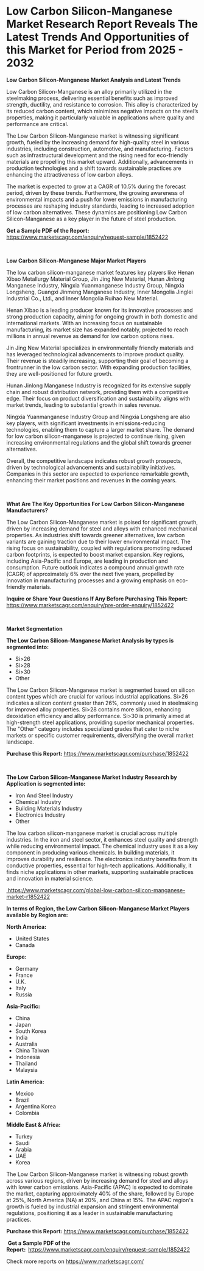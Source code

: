 <p><h1>Low Carbon Silicon-Manganese Market Research Report Reveals The Latest Trends And Opportunities of this Market for Period from 2025 - 2032</h1></p><p><strong>Low Carbon Silicon-Manganese Market Analysis and Latest Trends</strong></p>
<p><p>Low Carbon Silicon-Manganese is an alloy primarily utilized in the steelmaking process, delivering essential benefits such as improved strength, ductility, and resistance to corrosion. This alloy is characterized by its reduced carbon content, which minimizes negative impacts on the steel’s properties, making it particularly valuable in applications where quality and performance are critical.</p><p>The Low Carbon Silicon-Manganese market is witnessing significant growth, fueled by the increasing demand for high-quality steel in various industries, including construction, automotive, and manufacturing. Factors such as infrastructural development and the rising need for eco-friendly materials are propelling this market upward. Additionally, advancements in production technologies and a shift towards sustainable practices are enhancing the attractiveness of low carbon alloys.</p><p>The market is expected to grow at a CAGR of 10.5% during the forecast period, driven by these trends. Furthermore, the growing awareness of environmental impacts and a push for lower emissions in manufacturing processes are reshaping industry standards, leading to increased adoption of low carbon alternatives. These dynamics are positioning Low Carbon Silicon-Manganese as a key player in the future of steel production.</p></p>
<p><strong>Get a Sample PDF of the Report:&nbsp;</strong> <a href="https://www.marketscagr.com/enquiry/request-sample/1852422?utm_campaign=2796&utm_medium=2&utm_source=Github&utm_content=ia&utm_term=03042025&utm_id=low-carbon-silicon-manganese">https://www.marketscagr.com/enquiry/request-sample/1852422</a></p>
<p>&nbsp;</p>
<p><strong>Low Carbon Silicon-Manganese Major Market Players</strong></p>
<p><p>The low carbon silicon-manganese market features key players like Henan Xibao Metallurgy Material Group, Jin Jing New Material, Hunan Jinlong Manganese Industry, Ningxia Yuanmanganese Industry Group, Ningxia Longsheng, Guangxi Jinmeng Manganese Industry, Inner Mongolia Jinglei Industrial Co., Ltd., and Inner Mongolia Ruihao New Material. </p><p>Henan Xibao is a leading producer known for its innovative processes and strong production capacity, aiming for ongoing growth in both domestic and international markets. With an increasing focus on sustainable manufacturing, its market size has expanded notably, projected to reach millions in annual revenue as demand for low carbon options rises.</p><p>Jin Jing New Material specializes in environmentally friendly materials and has leveraged technological advancements to improve product quality. Their revenue is steadily increasing, supporting their goal of becoming a frontrunner in the low carbon sector. With expanding production facilities, they are well-positioned for future growth.</p><p>Hunan Jinlong Manganese Industry is recognized for its extensive supply chain and robust distribution network, providing them with a competitive edge. Their focus on product diversification and sustainability aligns with market trends, leading to substantial growth in sales revenue.</p><p>Ningxia Yuanmanganese Industry Group and Ningxia Longsheng are also key players, with significant investments in emissions-reducing technologies, enabling them to capture a larger market share. The demand for low carbon silicon-manganese is projected to continue rising, given increasing environmental regulations and the global shift towards greener alternatives.</p><p>Overall, the competitive landscape indicates robust growth prospects, driven by technological advancements and sustainability initiatives. Companies in this sector are expected to experience remarkable growth, enhancing their market positions and revenues in the coming years.</p></p>
<p>&nbsp;</p>
<p><strong>What Are The Key Opportunities For Low Carbon Silicon-Manganese Manufacturers?</strong></p>
<p><p>The Low Carbon Silicon-Manganese market is poised for significant growth, driven by increasing demand for steel and alloys with enhanced mechanical properties. As industries shift towards greener alternatives, low carbon variants are gaining traction due to their lower environmental impact. The rising focus on sustainability, coupled with regulations promoting reduced carbon footprints, is expected to boost market expansion. Key regions, including Asia-Pacific and Europe, are leading in production and consumption. Future outlook indicates a compound annual growth rate (CAGR) of approximately 6% over the next five years, propelled by innovation in manufacturing processes and a growing emphasis on eco-friendly materials.</p></p>
<p><strong>Inquire or Share Your Questions If Any Before Purchasing This Report:</strong> <a href="https://www.marketscagr.com/enquiry/pre-order-enquiry/1852422?utm_campaign=2796&utm_medium=2&utm_source=Github&utm_content=ia&utm_term=03042025&utm_id=low-carbon-silicon-manganese">https://www.marketscagr.com/enquiry/pre-order-enquiry/1852422</a></p>
<p>&nbsp;</p>
<p><strong>Market Segmentation</strong></p>
<p><strong>The Low Carbon Silicon-Manganese Market Analysis by types is segmented into:</strong></p>
<p><ul><li>Si>26</li><li>Si>28</li><li>Si>30</li><li>Other</li></ul></p>
<p><p>The Low Carbon Silicon-Manganese market is segmented based on silicon content types which are crucial for various industrial applications. Si>26 indicates a silicon content greater than 26%, commonly used in steelmaking for improved alloy properties. Si>28 contains more silicon, enhancing deoxidation efficiency and alloy performance. Si>30 is primarily aimed at high-strength steel applications, providing superior mechanical properties. The "Other" category includes specialized grades that cater to niche markets or specific customer requirements, diversifying the overall market landscape.</p></p>
<p><strong>Purchase this Report:&nbsp;</strong><a href="https://www.marketscagr.com/purchase/1852422?utm_campaign=2796&utm_medium=2&utm_source=Github&utm_content=ia&utm_term=03042025&utm_id=low-carbon-silicon-manganese">https://www.marketscagr.com/purchase/1852422</a></p>
<p>&nbsp;</p>
<p><strong>The Low Carbon Silicon-Manganese Market Industry Research by Application is segmented into:</strong></p>
<p><ul><li>Iron And Steel Industry</li><li>Chemical Industry</li><li>Building Materials Industry</li><li>Electronics Industry</li><li>Other</li></ul></p>
<p><p>The low carbon silicon-manganese market is crucial across multiple industries. In the iron and steel sector, it enhances steel quality and strength while reducing environmental impact. The chemical industry uses it as a key component in producing various chemicals. In building materials, it improves durability and resilience. The electronics industry benefits from its conductive properties, essential for high-tech applications. Additionally, it finds niche applications in other markets, supporting sustainable practices and innovation in material science.</p></p>
<p><a href="https://www.marketscagr.com/global-low-carbon-silicon-manganese-market-r1852422?utm_campaign=2796&utm_medium=2&utm_source=Github&utm_content=ia&utm_term=03042025&utm_id=low-carbon-silicon-manganese">&nbsp;https://www.marketscagr.com/global-low-carbon-silicon-manganese-market-r1852422</a></p>
<p><strong>In terms of Region, the Low Carbon Silicon-Manganese Market Players available by Region are:</strong></p>
<p>
    <p> <strong> North America: </strong>
        <ul>
            <li>United States</li>
            <li>Canada</li>
        </ul>
        </p> 
    <p> <strong> Europe: </strong>
        <ul>
            <li>Germany</li>
            <li>France</li>
            <li>U.K.</li>
            <li>Italy</li>
            <li>Russia</li>
        </ul>
        </p> 
    <p> <strong> Asia-Pacific: </strong>
        <ul>
            <li>China</li>
            <li>Japan</li>
            <li>South Korea</li>
            <li>India</li>
            <li>Australia</li>
            <li>China Taiwan</li>
            <li>Indonesia</li>
            <li>Thailand</li>
            <li>Malaysia</li>
        </ul>
        </p> 
    <p> <strong> Latin America: </strong>
        <ul>
            <li>Mexico</li>
            <li>Brazil</li>
            <li>Argentina Korea</li>
            <li>Colombia</li>
        </ul>
        </p> 
    <p> <strong> Middle East & Africa: </strong>
        <ul>
            <li>Turkey</li>
            <li>Saudi</li>
            <li>Arabia</li>
            <li>UAE</li>
            <li>Korea</li>
        </ul>
    </p>
    </p>
<p><p>The Low Carbon Silicon-Manganese market is witnessing robust growth across various regions, driven by increasing demand for steel and alloys with lower carbon emissions. Asia-Pacific (APAC) is expected to dominate the market, capturing approximately 40% of the share, followed by Europe at 25%, North America (NA) at 20%, and China at 15%. The APAC region's growth is fueled by industrial expansion and stringent environmental regulations, positioning it as a leader in sustainable manufacturing practices.</p></p>
<p><strong>Purchase this Report: </strong><a href="https://www.marketscagr.com/purchase/1852422?utm_campaign=2796&utm_medium=2&utm_source=Github&utm_content=ia&utm_term=03042025&utm_id=low-carbon-silicon-manganese">https://www.marketscagr.com/purchase/1852422</a></p>
<p>&nbsp;<strong>Get a Sample PDF of the Report:&nbsp;&nbsp;</strong><a href="https://www.marketscagr.com/enquiry/request-sample/1852422?utm_campaign=2796&utm_medium=2&utm_source=Github&utm_content=ia&utm_term=03042025&utm_id=low-carbon-silicon-manganese">https://www.marketscagr.com/enquiry/request-sample/1852422</a></p>
<p><strong></strong></p>
<p>Check more reports on <a href="https://www.marketscagr.com/?utm_campaign=2796&utm_medium=2&utm_source=Github&utm_content=ia&utm_term=03042025&utm_id=low-carbon-silicon-manganese">https://www.marketscagr.com/</a></p>